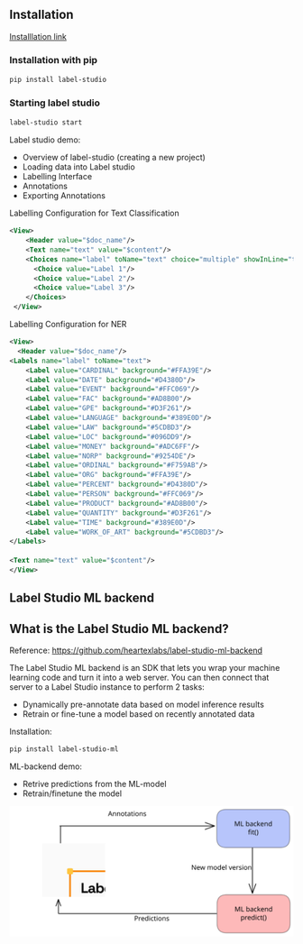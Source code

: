 ## Installation

[Installlation link](https://labelstud.io/guide/install.html)

### Installation with pip

```bash
pip install label-studio
```
### Starting label studio
```bash
label-studio start
```
Label studio demo:
- Overview of label-studio (creating a new project)
- Loading data into Label studio
- Labelling Interface
- Annotations
- Exporting Annotations

Labelling Configuration for Text Classification
```xml
<View>
    <Header value="$doc_name"/>
    <Text name="text" value="$content"/>
    <Choices name="label" toName="text" choice="multiple" showInLine="true">
      <Choice value="Label 1"/>
      <Choice value="Label 2"/>
      <Choice value="Label 3"/>
    </Choices>
 </View>
```

Labelling Configuration for NER
```xml
<View>
  <Header value="$doc_name"/>
<Labels name="label" toName="text"> 
    <Label value="CARDINAL" background="#FFA39E"/>
    <Label value="DATE" background="#D4380D"/>
    <Label value="EVENT" background="#FFC069"/>
    <Label value="FAC" background="#AD8B00"/>
    <Label value="GPE" background="#D3F261"/>
    <Label value="LANGUAGE" background="#389E0D"/>
    <Label value="LAW" background="#5CDBD3"/>
    <Label value="LOC" background="#096DD9"/>
    <Label value="MONEY" background="#ADC6FF"/>
    <Label value="NORP" background="#9254DE"/>
    <Label value="ORDINAL" background="#F759AB"/>
    <Label value="ORG" background="#FFA39E"/>
    <Label value="PERCENT" background="#D4380D"/>
    <Label value="PERSON" background="#FFC069"/>
    <Label value="PRODUCT" background="#AD8B00"/>
    <Label value="QUANTITY" background="#D3F261"/>
    <Label value="TIME" background="#389E0D"/>
    <Label value="WORK_OF_ART" background="#5CDBD3"/>
</Labels>

<Text name="text" value="$content"/>
</View>
```



## Label Studio ML backend

## What is the Label Studio ML backend?

Reference: https://github.com/heartexlabs/label-studio-ml-backend

The Label Studio ML backend is an SDK that lets you wrap your machine learning code and turn it into a web server. You can then connect that server to a Label Studio instance to perform 2 tasks:

-   Dynamically pre-annotate data based on model inference results
-   Retrain or fine-tune a model based on recently annotated data

Installation:
```bash
pip install label-studio-ml
```

ML-backend demo:
- Retrive predictions from the ML-model 
- Retrain/finetune the model 

![ml_backend](./images/ml_backend.excalidraw.svg)